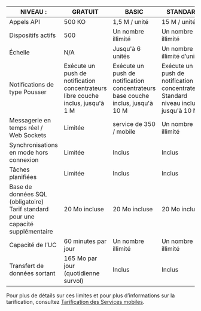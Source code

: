 
| NIVEAU : | GRATUIT | BASIC | STANDARD |
|----|----|----|----|
| Appels API | 500 KO | 1,5 M / unité | 15 M / unité |
| Dispositifs actifs | 500 | Un nombre illimité | Un nombre illimité |
| Échelle | N/A | Jusqu'à 6 unités | Un nombre illimité d’unités |
| Notifications de type Pousser | Exécute un push de notification concentrateurs libre couche inclus, jusqu'à 1 M | Exécute un push de notification concentrateurs base couche inclus, jusqu'à 10 M | Exécute un push de notification concentrateurs Standard niveau inclus, jusqu'à 10 M |
| Messagerie en temps réel /<br/>Web Sockets | Limitée | service de 350 / mobile | Un nombre illimité |
| Synchronisations en mode hors connexion | Limitée | Inclus | Inclus |
| Tâches planifiées  | Limitée | Inclus | Inclus |
| Base de données SQL (obligatoire) <br/>Tarif standard pour une capacité supplémentaire | 20 Mo incluse | 20 Mo incluse | 20 Mo incluse |
| Capacité de l’UC | 60 minutes par jour | Un nombre illimité | Un nombre illimité |
| Transfert de données sortant | 165 Mo par jour (quotidienne survol) | Inclus | Inclus |

Pour plus de détails sur ces limites et pour plus d’informations sur la tarification, consultez [Tarification des Services mobiles](https://azure.microsoft.com/pricing/details/mobile-services/). 
